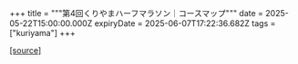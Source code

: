 +++
title = """第4回くりやまハーフマラソン｜コースマップ"""
date = 2025-05-22T15:00:00.000Z
expiryDate = 2025-06-07T17:22:36.682Z
tags = ["kuriyama"]
+++


[[source]](https://www.town.kuriyama.hokkaido.jp/site/kuriyama-harf/27357.html)
